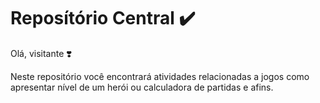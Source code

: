 # Reposítório Central :heavy_check_mark:

Olá, visitante :heavy_heart_exclamation:

Neste repositório você encontrará atividades relacionadas a jogos como apresentar nível de um herói ou calculadora de partidas e afins.